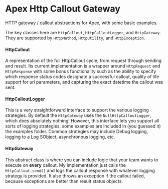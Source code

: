 # Apex Http Callout Gateway
HTTP gateway / callout abstractions for Apex, with some basic examples.   


The key classes here are `HttpCallout`, `HttpCalloutLogger`, and `HttpGateway`. They are supported by `HttpMethod`, `HttpUtility`, and `HttpException`.

#### HttpCallout
A representation of the full HttpCallout cycle, from request through sending and result. Its current implementation is a wrapper around `HttpRequest` and `HttpResponse` with some bonus functionality such as the ability to specify which response status codes designate a successful callout, quality of life support for uri parameters, and capturing the exact datetime the callout was sent. 

#### HttpCalloutLogger
This is a very straightforward interface to support the various logging strategies. By default the `HttpGateway` uses the `NullHttpCalloutLogger`, which does absolutely nothing! However, this interface lets you support all sorts of logging strategies, some examples are included in (you guessed it) the examples folder. Common strategies may include Debug logging, logging to a Log SObject, asynchronous logging, etc.

#### HttpGateway
This abstract class is where you can include logic that your team wants to execute on **every** callout. My implementation just calls the `HttpCallout.send()` and logs the callout response with whatever logging strategy is provided. It also throws an exception if the callout failed, because exceptions are better than result status objects.
